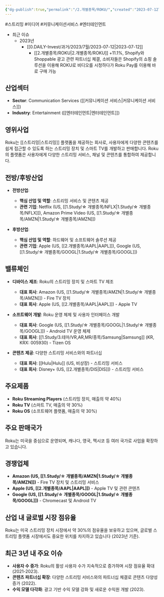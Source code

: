 ```yaml
---
{"dg-publish":true,"permalink":"/2.개별종목/ROKU/","created":"2023-07-12T11:47:28.285+09:00","updated":"2025-07-29T21:37:05.136+09:00"}
---
```


 #스트리밍 #미디어 #커뮤니케이션서비스 #엔터테인먼트


- 최근 이슈
	- 2023년
		-  [[0.DAILY-Invest/과거/2023/7월/2023-07-12\|2023-07-12]]
			-  [[2.개별종목/ROKU\|2.개별종목/ROKU]] +11.1%, Shopify와 Shoppable 광고 관련 파트너십 체결, 소비자들은 Shopify의 쇼핑 솔루션을 이용해 ROKU로 비디오를 시청하다가 Roku Pay를 이용해 바로 구매 가능

## 산업섹터

- **Sector**: Communication Services ([[커뮤니케이션 서비스\|커뮤니케이션 서비스]])
- **Industry**: Entertainment ([[엔터테인먼트\|엔터테인먼트]])

## 영위사업

Roku는 [[스트리밍\|스트리밍]] 플랫폼을 제공하는 회사로, 사용자에게 다양한 콘텐츠를 쉽게 접근할 수 있도록 하는 스트리밍 장치 및 스마트 TV를 개발하고 판매합니다. Roku의 플랫폼은 사용자에게 다양한 스트리밍 서비스, 채널 및 콘텐츠를 통합하여 제공합니다.

## 전방/후방산업

- **전방산업**:
    
    - **핵심 산업 및 역할**: 스트리밍 서비스 및 콘텐츠 제공
    - **관련 기업**: Netflix (US, [[1.Study/☆ 개별종목/NFLX\|1.Study/☆ 개별종목/NFLX]]), Amazon Prime Video (US, [[1.Study/☆ 개별종목/AMZN\|1.Study/☆ 개별종목/AMZN]])
    
- **후방산업**:
    
    - **핵심 산업 및 역할**: 하드웨어 및 소프트웨어 솔루션 제공
    - **관련 기업**: Apple (US, [[2.개별종목/AAPL\|AAPL]]), Google (US, [[1.Study/☆ 개별종목/GOOGL\|1.Study/☆ 개별종목/GOOGL]])
    

## 밸류체인

- **디바이스 제조**: Roku의 스트리밍 장치 및 스마트 TV 제조
    
    - **대표 회사**: Amazon (US, [[1.Study/☆ 개별종목/AMZN\|1.Study/☆ 개별종목/AMZN]]) - Fire TV 장치
    - **대표 회사**: Apple (US, [[2.개별종목/AAPL\|AAPL]]) - Apple TV
- **소프트웨어 개발**: Roku 운영 체제 및 사용자 인터페이스 개발
    
    - **대표 회사**: Google (US, [[1.Study/☆ 개별종목/GOOGL\|1.Study/☆ 개별종목/GOOGL]]) - Android TV 운영 체제
    - **대표 회사**: [[1.Study/3.테마/VR,AR,MR/종목/Samsung\|Samsung]] (KR, KRX: 005930) - Tizen OS
- **콘텐츠 제공**: 다양한 스트리밍 서비스와의 파트너십
    
    - **대표 회사**: [[Hulu\|Hulu]] (US, 비상장) - 스트리밍 서비스
    - **대표 회사**: Disney+ (US, [[2.개별종목/DIS\|DIS]]) - 스트리밍 서비스

## 주요제품

- **Roku Streaming Players** (스트리밍 장치, 매출의 약 40%)
- **Roku TV** (스마트 TV, 매출의 약 30%)
- **Roku OS** (소프트웨어 플랫폼, 매출의 약 30%)

## 주요 판매국가

Roku는 미국을 중심으로 운영되며, 캐나다, 영국, 멕시코 등 여러 국가로 사업을 확장하고 있습니다.

## 경쟁업체

- **Amazon (US, [[1.Study/☆ 개별종목/AMZN\|1.Study/☆ 개별종목/AMZN]])** - Fire TV 장치 및 스트리밍 서비스
- **Apple (US, [[2.개별종목/AAPL\|AAPL]])** - Apple TV 및 관련 콘텐츠
- **Google (US, [[1.Study/☆ 개별종목/GOOGL\|1.Study/☆ 개별종목/GOOGL]])** - Chromecast 및 Android TV

## 산업 내 글로벌 시장 점유율

Roku는 미국 스트리밍 장치 시장에서 약 30%의 점유율을 보유하고 있으며, 글로벌 스트리밍 플랫폼 시장에서도 중요한 위치를 차지하고 있습니다 (2023년 기준).

## 최근 3년 내 주요 이슈

- **사용자 수 증가**: Roku의 활성 사용자 수가 지속적으로 증가하며 시장 점유율 확대 (2021-2023).
- **콘텐츠 파트너십 확장**: 다양한 스트리밍 서비스와의 파트너십 체결로 콘텐츠 다양성 증가 (2022).
- **수익 모델 다각화**: 광고 기반 수익 모델 강화 및 새로운 수익원 개발 (2023).